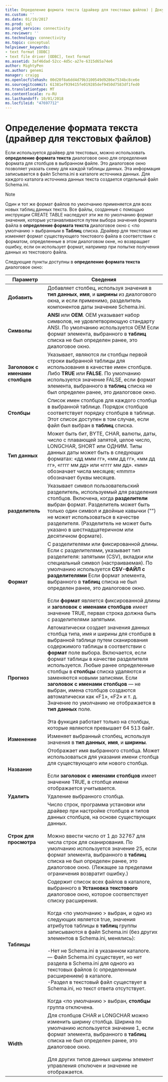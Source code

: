 ```yaml
---
title: Определение формата текста (драйвер для текстовых файлов) | Документация Майкрософт
ms.custom: ''
ms.date: 01/19/2017
ms.prod: sql
ms.prod_service: connectivity
ms.reviewer: ''
ms.technology: connectivity
ms.topic: conceptual
helpviewer_keywords:
- text format [ODBC]
- text file driver [ODBC], text format
ms.assetid: 3af46dad-52cc-4d5c-a27e-6315d65a74e6
author: MightyPen
ms.author: genemi
manager: craigg
ms.openlocfilehash: 00d20f8a6dd4d79b3100549d9286e7534bc8ce6e
ms.sourcegitcommit: 61381ef939415fe019285def9450d7583df1fed0
ms.translationtype: MT
ms.contentlocale: ru-RU
ms.lasthandoff: 10/01/2018
ms.locfileid: "47697712"
---
```

# <a name="defining-text-format-text-file-driver"></a>Определение формата текста (драйвер для текстовых файлов)
Если используется драйвер для текстовых, можно использовать **определение формата текста** диалоговое окно для определения формата для столбцов в выбранном файле. Это диалоговое окно позволяет указать схему для каждой таблицы данных. Эта информация записывается в файл Schema.ini в каталоге источника данных. Для каждого каталога источника данных текста создается отдельный файл Schema.ini.  
  
> [!NOTE]  
>  Один и тот же формат файлов по умолчанию применяется для всех новых таблиц данных текста. Все файлы, созданные с помощью инструкции CREATE TABLE наследуют эти же по умолчанию формат значения, которые устанавливаются путем выбора значения формата файла в **определение формата текста** диалоговое окно с \<по умолчанию > выбранным в **Таблиц** списка. Драйвер для текстовых не изменяет формат существующего текстового файла в соответствии с форматом, определенные в этом диалоговом окне, но возвращает ошибку, если он использует формат, например при попытке получения данных из текстового файла.  
  
 Следующие пункты доступны в **определение формата текста** диалоговое окно:  
  
|Параметр|Сведения|  
|------------|-----------------|  
|**Добавить**|Добавляет столбец, используя значения в **тип данных**, **имя**, и **ширины** из диалогового окна, и если применимо, разделитель компонентов даты значение Schema.ini.|  
|**Символы**|**ANSI** или **OEM**. OEM указывает набор символов, не удовлетворяющую стандарту ANSI. По умолчанию используется OEM Если формат элемента, выбранного в **таблиц** списка не был определен ранее, это диалоговое окно.|  
|**Заголовок с именами столбцов**|Указывает, являются ли столбцы первой строки выбранной таблицы для использования в качестве имен столбцов. Либо **TRUE** или **FALSE**. По умолчанию используется значение FALSE, если формат элемента, выбранного в **таблиц** списка не был определен ранее, это диалоговое окно.|  
|**Столбцы**|Список имен столбцов для каждого столбца в выбранной таблице. Порядок столбцов соответствует порядку столбцов в таблице. Этот список доступен в том случае, если файл был выбран в **таблиц** списка.|  
|**Тип данных**|Может быть бит, BYTE, CHAR, валюты, даты, число с плавающей запятой, целое число, LONGCHAR, SHORT или ОДНИМ. Типы данных даты может быть в следующих форматах: «дд ммм гг», «мм дд гг», «мм дд гг», «гггг мм дд» или «гггг мм дд». «мм» обозначает числа месяцев; «mmm» обозначает буквы месяцев.|  
|**разделитель**|Указывает символ пользовательский разделитель, используемый для разделения столбцов. Включена, когда **разделители** выбран формат. Разделитель может быть только один символ и двойные кавычки ("") не может использоваться в качестве разделителя. (Разделитель не может быть указано в шестнадцатеричном или десятичном формате).|  
|**Формат**|С разделителями или фиксированной длины. Если с разделителями, указывает тип разделителя: запятыми (CSV), вкладки или специальный символ (настраиваемая). По умолчанию используется **CSV-ФАЙЛ с разделителями** Если формат элемента, выбранного в **таблиц** списка не был определен ранее, это диалоговое окно.<br /><br /> Если **формат** является фиксированной длины и **заголовок с именами столбцов** имеет значение TRUE, первая строка должна быть с разделителями запятыми.|  
|**Прогноз**|Автоматически создает значения данных столбца типа, имя и ширины для столбцов в выбранной таблице путем сканирования содержимого таблицы в соответствии с **формат** поле выбора. Включается, если формат таблицы в качестве разделителя используется. Любые ранее определенные столбцы в **столбцы** списка удаляются и заменяются новыми записями. Если **заголовок с именами столбцов** — не выбран, имена столбцов создаются автоматически как «F1», «F2» и т. д. Значение по умолчанию не отображается в **тип данных** поле.<br /><br /> Эта функция работает только на столбцы, которые являются превышает 64 513 байт.|  
|**Изменение**|Изменяет выбранный столбец, используя значения в **тип данных**, **имя**, и **ширины**.|  
|**Название**|Отображает имя выбранного столбца. Может использоваться для указания имени столбца для существующего или нового столбца.<br /><br /> Если **заголовок с именами столбцов** имеет значение TRUE, в столбце имени отображается учитывается.|  
|**Удалить**|Удаление выбранного столбца.|  
|**Строк для просмотра**|Число строк, программа установки или драйвер при настройке столбцов и типов данных столбцов, на основе существующих данных.<br /><br /> Можно ввести число от 1 до 32767 для числа строк для сканирования. По умолчанию используется значение 25, если формат элемента, выбранного в **таблиц** списка не был определен ранее, это диалоговое окно. (Лежащее за пределами ограничения возвратит ошибку.)|  
|**Таблицы**|Содержит список всех файлов в каталоге, выбранного в **Установка текстового** диалоговое окно, которое соответствует списку расширения.<br /><br /> Когда \<по умолчанию > выбран, и одно из следующих является true, значения атрибутов таблицы в **таблиц** группы записываются в файл Schema.ini (без других элементов в Schema.ini, менялись):<br /><br /> -Нет не Schema.ini в указанном каталоге.<br />— Файл Schema.ini существует, но нет раздела в Schema.ini для одного из текстовых файлов (с определенным расширением) в каталоге.<br />-Раздел в текстовый файл существует в Schema.ini, но текст ответа отсутствует.<br /><br /> Когда \<по умолчанию > выбран, **столбцы** группа отключена.|  
|**Width**|Для столбцов CHAR и LONGCHAR можно изменить ширину столбца. Ширина по умолчанию используется значение 1, если формат элемента, выбранного в **таблиц** списка не был определен ранее, это диалоговое окно.<br /><br /> Для других типов данных ширины элемент управления отключен и значение не отображается.|
